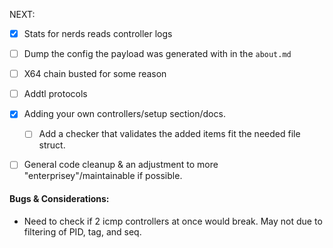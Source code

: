 NEXT:

- [X] Stats for nerds reads controller logs
- [ ] Dump the config the payload was generated with in the `about.md`
- [ ] X64 chain busted for some reason
 - [ ] Addtl protocols

- [X] Adding your own controllers/setup section/docs. 
  - [ ] Add a checker that validates the added items fit the needed file struct. 

- [ ] General code cleanup & an adjustment to more "enterprisey"/maintainable if possible.

 #### Bugs & Considerations:
  - Need to check if 2 icmp controllers at once would break. May not due to filtering of PID, tag, and seq. 
